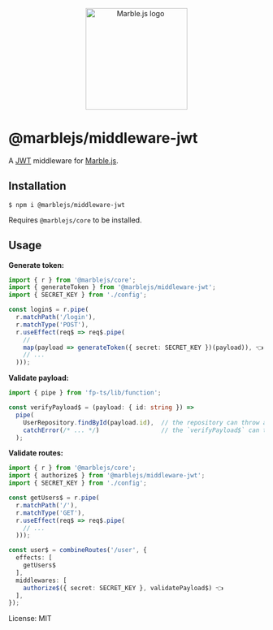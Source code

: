 <p align="center">
  <a href="https://marblejs.com">
    <img src="https://github.com/marblejs/marble/blob/master/assets/img/logo.png?raw=true" width="200" alt="Marble.js logo"/>
  </a>
</p>

# @marblejs/middleware-jwt

A [JWT](http://jwt.io) middleware for [Marble.js](https://github.com/marblejs/marble).

## Installation

```
$ npm i @marblejs/middleware-jwt
```
Requires `@marblejs/core` to be installed.

## Usage

**Generate token:**
```typescript
import { r } from '@marblejs/core';
import { generateToken } from '@marblejs/middleware-jwt';
import { SECRET_KEY } from './config';

const login$ = r.pipe(
  r.matchPath('/login'),
  r.matchType('POST'),
  r.useEffect(req$ => req$.pipe(
    //
    map(payload => generateToken({ secret: SECRET_KEY })(payload)), 👈
    // ...
  )));
```

**Validate payload:**
```typescript
import { pipe } from 'fp-ts/lib/function';

const verifyPayload$ = (payload: { id: string }) =>
  pipe(
    UserRepository.findById(payload.id),  // the repository can throw an error if not found or...
    catchError(/* ... */)                 // the `verifyPayload$` can throw it explicitly
  );
```

**Validate routes:**
```typescript
import { r } from '@marblejs/core';
import { authorize$ } from '@marblejs/middleware-jwt';
import { SECRET_KEY } from './config';

const getUsers$ = r.pipe(
  r.matchPath('/'),
  r.matchType('GET'),
  r.useEffect(req$ => req$.pipe(
    // ...
  )));

const user$ = combineRoutes('/user', {
  effects: [
    getUsers$
  ],
  middlewares: [
    authorize$({ secret: SECRET_KEY }, validatePayload$) 👈
  ],
});
```
License: MIT
